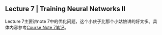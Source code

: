 Lecture 7 | Training Neural Networks II
---
Lecture 7主要讲note 7中的优化问题，这个小伙子比那个小姑娘讲的好太多。具体内容参考[Course Note 7笔记](https://github.com/FortiLeiZhang/cs231n/blob/master/document/Course%20Note%207.md)。
